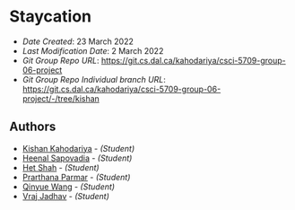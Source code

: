 # Staycation

- _Date Created_: 23 March 2022
- _Last Modification Date_: 2 March 2022
- _Git Group Repo URL_: https://git.cs.dal.ca/kahodariya/csci-5709-group-06-project
- _Git Group Repo Individual branch URL_: https://git.cs.dal.ca/kahodariya/csci-5709-group-06-project/-/tree/kishan

## Authors

- [Kishan Kahodariya](ks805556@dal.ca) - _(Student)_
- [Heenal Sapovadia](hn525278@dal.ca) - _(Student)_
- [Het Shah](het.shah@dal.ca) - _(Student)_
- [Prarthana Parmar](pr813853@dal.ca) - _(Student)_
- [Qinyue Wang](qn642785@dal.ca) - _(Student)_
- [Vraj Jadhav](Vraj.jadhav@dal.ca) - _(Student)_
